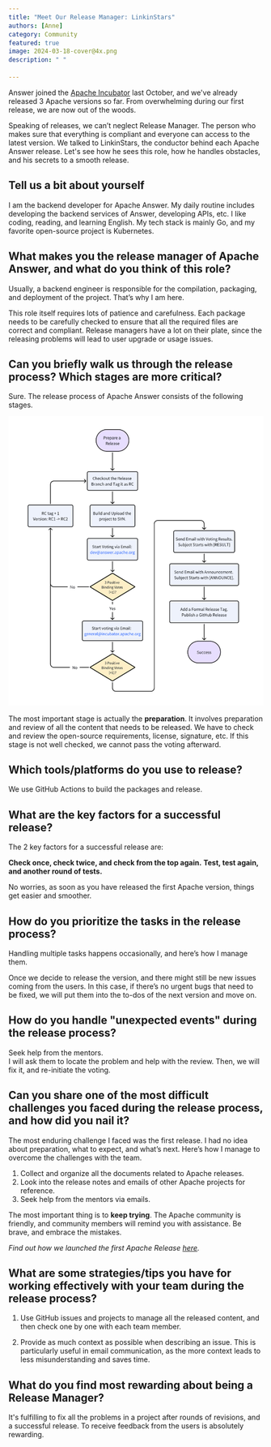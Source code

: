 ```yaml
---
title: "Meet Our Release Manager: LinkinStars"
authors: [Anne]
category: Community
featured: true
image: 2024-03-18-cover@4x.png
description: " "

---
```

Answer joined the [Apache Incubator](https://answer.apache.org/blog/2023/10/24/answer-enters-apache-incubator) last October, and we've already released 3 Apache versions so far. From overwhelming during our first release, we are now out of the woods.

Speaking of releases, we can’t neglect Release Manager. The person who makes sure that everything is compliant and everyone can access to the latest version. We talked to LinkinStars, the conductor behind each Apache Answer release. Let's see how he sees this role, how he handles obstacles, and his secrets to a smooth release.

## Tell us a bit about yourself
I am the backend developer for Apache Answer. My daily routine includes developing the backend services of Answer, developing APIs, etc. I like coding, reading, and learning English. My tech stack is mainly Go, and my favorite open-source project is Kubernetes.

## What makes you the release manager of Apache Answer, and what do you think of this role?
Usually, a backend engineer is responsible for the compilation, packaging, and deployment of the project. That’s why I am here. 

This role itself requires lots of patience and carefulness. Each package needs to be carefully checked to ensure that all the required files are correct and compliant. Release managers have a lot on their plate, since the releasing problems will lead to user upgrade or usage issues.

## Can you briefly walk us through the release process? Which stages are more critical?
Sure. The release process of Apache Answer consists of the following stages.

![Release Process of Apache Answer](release-process.png)

The most important stage is actually the **preparation**. It involves preparation and review of all the content that needs to be released. We have to check and review the open-source requirements, license, signature, etc. If this stage is not well checked, we cannot pass the voting afterward.

## Which tools/platforms do you use to release?
We use GitHub Actions to build the packages and release.

## What are the key factors for a successful release?
The 2 key factors for a successful release are:

**Check once, check twice, and check from the top again.**
**Test, test again, and another round of tests.**

No worries, as soon as you have released the first Apache version, things get easier and smoother. 

## How do you prioritize the tasks in the release process?
Handling multiple tasks happens occasionally, and here’s how I manage them.

Once we decide to release the version, and there might still be new issues coming from the users. In this case, if there’s no urgent bugs that need to be fixed, we will put them into the to-dos of the next version and move on. 

## How do you handle "unexpected events" during the release process?
Seek help from the mentors.        
I will ask them to locate the problem and help with the review. Then, we will fix it, and re-initiate the voting. 

## Can you share one of the most difficult challenges you faced during the release process, and how did you nail it?
The most enduring challenge I faced was the first release. I had no idea about preparation, what to expect, and what’s next. Here’s how I manage to overcome the challenges with the team.
1. Collect and organize all the documents related to Apache releases.
2. Look into the release notes and emails of other Apache projects for reference.
3. Seek help from the mentors via emails.

The most important thing is to **keep trying**. The Apache community is friendly, and community members will remind you with assistance. Be brave, and embrace the mistakes. 

*Find out how we launched the first Apache Release [here](https://answer.apache.org/blog/2023/12/13/behind-the-scene-how-we-launched-the-first-apache-release).*

## What are some strategies/tips you have for working effectively with your team during the release process?
1. Use GitHub issues and projects to manage all the released content, and then check one by one with each team member.

2. Provide as much context as possible when describing an issue. This is particularly useful in email communication, as the more context leads to less misunderstanding and saves time.   

## What do you find most rewarding about being a Release Manager?
It's fulfilling to fix all the problems in a project after rounds of revisions, and a successful release. To receive feedback from the users is absolutely rewarding.